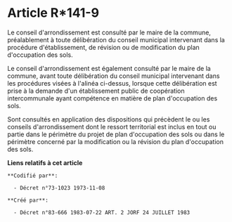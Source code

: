 # Article R*141-9

Le conseil d'arrondissement est consulté par le maire de la commune, préalablement à toute délibération du conseil municipal
intervenant dans la procédure d'établissement, de révision ou de modification du plan d'occupation des sols.

Le conseil d'arrondissement est également consulté par le maire de la commune, avant toute délibération du conseil municipal
intervenant dans les procédures visées à l'alinéa ci-dessus, lorsque cette délibération est prise à la demande d'un
établissement public de coopération intercommunale ayant compétence en matière de plan d'occupation des sols.

Sont consultés en application des dispositions qui précèdent le ou les conseils d'arrondissement dont le ressort territorial
est inclus en tout ou partie dans le périmètre du projet de plan d'occupation des sols ou dans le périmètre concerné par la
modification ou la révision du plan d'occupation des sols.

**Liens relatifs à cet article**

	**Codifié par**:

	  - Décret n°73-1023 1973-11-08

	**Créé par**:

	  - Décret n°83-666 1983-07-22 ART. 2 JORF 24 JUILLET 1983
